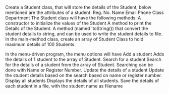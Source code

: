 Create a Student class, that will store the details of the Student, below mentioned are the attributes of a student.
Reg. No.
Name
Email
Phone
Class
Department
The Student class will have the following methods:
A constructor to initialize the values of the Student
A method to print the Details of the Student.
A method (named 'toString()) that convert the student details to string, and can be used to write the student details to file.
In the main-method class, create an array of Student Class to hold maximum details of 100 Students.

In the menu-driven program, the menu options will have
Add a student
Adds the details of 1 student to the array of Student.
Search for a student
Search for the details of a student from the array of Student.
Searching can be done with Name or Register Number.
Update the details of a student
Update the student details based on the search based on name or register number.
Display all students
Displays the details of all students.
Save the details of each student in a file, with the student name as filename
